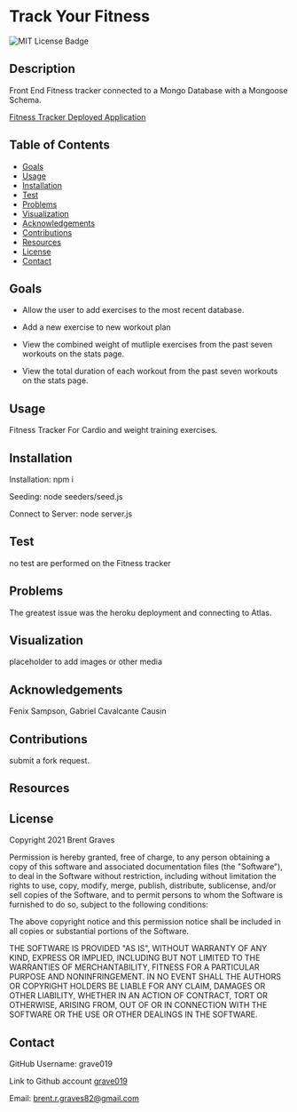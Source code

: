 # Track Your Fitness

  ![MIT License Badge](https://img.shields.io/badge/License-MIT-yellow.svg)

  ## Description

  Front End Fitness tracker connected to a Mongo Database with a Mongoose Schema.
  
 [Fitness Tracker Deployed Application](https://thawing-lowlands-12191.herokuapp.com/stats)

  ## Table of Contents
  
  * [Goals](#goals)
  * [Usage](#usage) 
  * [Installation](#installation)  
  * [Test](#test)
  * [Problems](#problems)
  * [Visualization](#visualization)
  * [Acknowledgements](#acknowledgements)
  * [Contributions](#contributions)
  * [Resources](#resources)
  * [License](#license) 
  * [Contact](#contact) 
  
  ## Goals

* Allow the user to add exercises to the most recent database. 
  
* Add a new exercise to new workout plan 
  
* View the combined weight of mutliple exercises from the past seven workouts on the stats page. 
  
*  View the total duration of each workout from the past seven workouts on the stats page.

  ## Usage

  Fitness Tracker For Cardio and weight training exercises.

  ## Installation
  
  Installation: npm i

  Seeding: node seeders/seed.js

  Connect to Server: node server.js

  ## Test

  no test are performed on the Fitness tracker

  ## Problems

  The greatest issue was the heroku deployment and connecting to Atlas.

  ## Visualization

  placeholder to add images or other media

  ## Acknowledgements

  Fenix Sampson, Gabriel Cavalcante Causin

  ## Contributions

  submit a fork request.

  ## Resources
 
  ## License

  Copyright 2021 Brent Graves

  Permission is hereby granted, free of charge, to any person obtaining a copy of this software and associated documentation files (the "Software"), to deal in the Software without restriction, including without limitation the rights to use, copy, modify, merge, publish, distribute, sublicense, and/or sell copies of the Software, and to permit persons to whom the Software is furnished to do so, subject to the following conditions:
  
  The above copyright notice and this permission notice shall be included in all copies or substantial portions of the Software.
  
  THE SOFTWARE IS PROVIDED "AS IS", WITHOUT WARRANTY OF ANY KIND, EXPRESS OR IMPLIED, INCLUDING BUT NOT LIMITED TO THE WARRANTIES OF MERCHANTABILITY, FITNESS FOR A PARTICULAR PURPOSE AND NONINFRINGEMENT. IN NO EVENT SHALL THE AUTHORS OR COPYRIGHT HOLDERS BE LIABLE FOR ANY CLAIM, DAMAGES OR OTHER LIABILITY, WHETHER IN AN ACTION OF CONTRACT, TORT OR OTHERWISE, ARISING FROM, OUT OF OR IN CONNECTION WITH THE SOFTWARE OR THE USE OR OTHER DEALINGS IN THE SOFTWARE.

  ## Contact
  
  GitHub Username: grave019 
 
  Link to Github account [grave019](https://github.com/grave019)

  Email: brent.r.graves82@gmail.com
